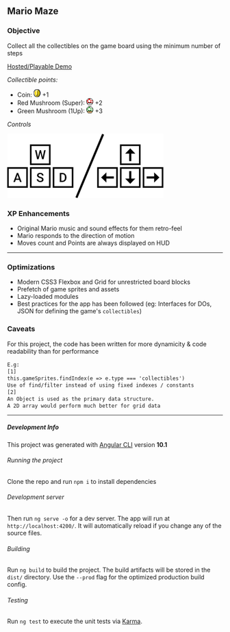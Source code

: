 ## Mario Maze

### Objective

Collect all the collectibles on the game board using the minimum number of steps

[Hosted/Playable Demo](https://think.dj/projects/convo/mario-maze/?from=github)

*Collectible points:*

 * Coin: ![coin](src/assets/docs/mcoin.png) +1
 * Red Mushroom (Super): ![coin](src/assets/docs/shroom-red.png) +2
 * Green Mushroom (1Up): ![coin](src/assets/docs/shroom-green.png) +3

*Controls*

![controls](src/assets/docs/wasd.png)

### XP Enhancements
 * Original Mario music and sound effects for them retro-feel
 * Mario responds to the direction of motion
 * Moves count and Points are always displayed on HUD

_______

### Optimizations
* Modern CSS3 Flexbox and Grid for unrestricted board blocks
* Prefetch of game sprites and assets
* Lazy-loaded modules
* Best practices for the app has been followed (eg: Interfaces for DOs, JSON for defining the game's `collectibles`)

### Caveats
For this project, the code has been written for more dynamicity & code readability than for performance

```
E.g:
[1]
this.gameSprites.findIndex(e => e.type === 'collectibles') 
Use of find/filter instead of using fixed indexes / constants
[2]
An Object is used as the primary data structure. 
A 2D array would perform much better for grid data
```
________

##### Development Info
This project was generated with [Angular CLI](https://github.com/angular/angular-cli) version **10.1**
###### Running the project
Clone the repo and run `npm i` to install dependencies
###### Development server
Then run `ng serve -o` for a dev server. 
The app will run at `http://localhost:4200/`. 
It will automatically reload if you change any of the source files.
###### Building
Run `ng build` to build the project. The build artifacts will be stored in the `dist/` directory. Use the `--prod` flag for the optimized production build config.
###### Testing
Run `ng test` to execute the unit tests via [Karma](https://karma-runner.github.io).

